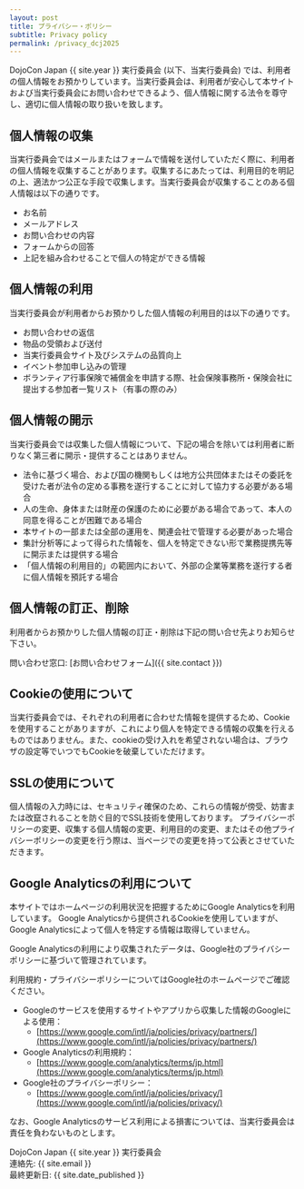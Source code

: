 ```yaml
---
layout: post
title: プライバシー・ポリシー
subtitle: Privacy policy
permalink: /privacy_dcj2025
---
```

DojoCon Japan {{ site.year }} 実行委員会 (以下、当実行委員会) では、利用者の個人情報をお預かりしています。当実行委員会は、利用者が安心して本サイトおよび当実行委員会にお問い合わせできるよう、個人情報に関する法令を尊守し、適切に個人情報の取り扱いを致します。

## 個人情報の収集
当実行委員会ではメールまたはフォームで情報を送付していただく際に、利用者の個人情報を収集することがあります。収集するにあたっては、利用目的を明記の上、適法かつ公正な手段で収集します。当実行委員会が収集することのある個人情報は以下の通りです。

- お名前
- メールアドレス
- お問い合わせの内容
- フォームからの回答
- 上記を組み合わせることで個人の特定ができる情報

## 個人情報の利用
当実行委員会が利用者からお預かりした個人情報の利用目的は以下の通りです。

- お問い合わせの返信
- 物品の受領および送付
- 当実行委員会サイト及びシステムの品質向上
- イベント参加申し込みの管理
- ボランティア行事保険で補償金を申請する際、社会保険事務所・保険会社に提出する参加者一覧リスト（有事の際のみ）

## 個人情報の開示
当実行委員会では収集した個人情報について、下記の場合を除いては利用者に断りなく第三者に開示・提供することはありません。

- 法令に基づく場合、および国の機関もしくは地方公共団体またはその委託を受けた者が法令の定める事務を遂行することに対して協力する必要がある場合
- 人の生命、身体または財産の保護のために必要がある場合であって、本人の同意を得ることが困難である場合
- 本サイトの一部または全部の運用を、関連会社で管理する必要があった場合
- 集計分析等によって得られた情報を、個人を特定できない形で業務提携先等に開示または提供する場合
- 「個人情報の利用目的」の範囲内において、外部の企業等業務を遂行する者に個人情報を預託する場合

## 個人情報の訂正、削除
利用者からお預かりした個人情報の訂正・削除は下記の問い合せ先よりお知らせ下さい。

問い合わせ窓口: [お問い合わせフォーム]({{ site.contact }})

## Cookieの使用について
当実行委員会では、それぞれの利用者に合わせた情報を提供するため、Cookieを使用することがありますが、これにより個人を特定できる情報の収集を行えるものではありません。また、cookieの受け入れを希望されない場合は、ブラウザの設定等でいつでもCookieを破棄していただけます。

## SSLの使用について
個人情報の入力時には、セキュリティ確保のため、これらの情報が傍受、妨害または改竄されることを防ぐ目的でSSL技術を使用しております。 プライバシーポリシーの変更、収集する個人情報の変更、利用目的の変更、またはその他プライバシーポリシーの変更を行う際は、当ページでの変更を持って公表とさせていただきます。

## Google Analyticsの利用について
本サイトではホームページの利用状況を把握するためにGoogle Analyticsを利用しています。 Google Analyticsから提供されるCookieを使用していますが、Google Analyticsによって個人を特定する情報は取得していません。

Google Analyticsの利用により収集されたデータは、Google社のプライバシーポリシーに基づいて管理されています。

利用規約・プライバシーポリシーについてはGoogle社のホームページでご確認ください。

- Googleのサービスを使用するサイトやアプリから収集した情報のGoogleによる使用：
    - [https://www.google.com/intl/ja/policies/privacy/partners/](https://www.google.com/intl/ja/policies/privacy/partners/)
- Google Analyticsの利用規約：
    - [https://www.google.com/analytics/terms/jp.html](https://www.google.com/analytics/terms/jp.html)
- Google社のプライバシーポリシー：
    - [https://www.google.com/intl/ja/policies/privacy/](https://www.google.com/intl/ja/policies/privacy/)

なお、Google Analyticsのサービス利用による損害については、当実行委員会は責任を負わないものとします。

DojoCon Japan {{ site.year }} 実行委員会<br>
連絡先: {{ site.email }}<br>
最終更新日: {{ site.date_published }}
